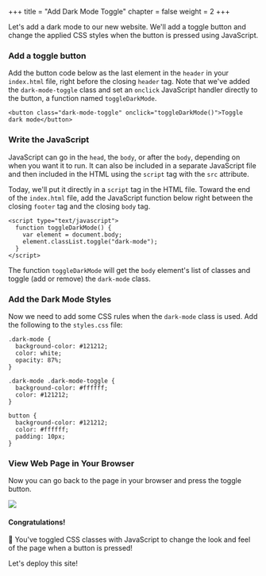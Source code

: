 +++
title = "Add Dark Mode Toggle"
chapter = false
weight = 2
+++

Let's add a dark mode to our new website. We'll add a toggle button and change the applied CSS styles when the button is pressed using JavaScript.

### Add a toggle button

Add the button code below as the last element in the `header` in your `index.html` file, right before the closing `header` tag. Note that we've added the `dark-mode-toggle` class and set an `onclick` JavaScript handler directly to the button, a function named `toggleDarkMode`.

```
<button class="dark-mode-toggle" onclick="toggleDarkMode()">Toggle dark mode</button>
```

### Write the JavaScript

JavaScript can go in the `head`, the `body`, or after the `body`, depending on when you want it to run. It can also be included in a separate JavaScript file and then included in the HTML using the `script` tag with the `src` attribute.

Today, we'll put it directly in a `script` tag in the HTML file. Toward the end of the `index.html` file, add the JavaScript function below right between the closing `footer` tag and the closing `body` tag.


```
<script type="text/javascript">
  function toggleDarkMode() {
    var element = document.body;
    element.classList.toggle("dark-mode");
  }
</script>
```

The function `toggleDarkMode` will get the `body` element's list of classes and toggle (add or remove) the `dark-mode` class.

### Add the Dark Mode Styles

Now we need to add some CSS rules when the `dark-mode` class is used. Add the following to the `styles.css` file:

```
.dark-mode {
  background-color: #121212;
  color: white;
  opacity: 87%;
}

.dark-mode .dark-mode-toggle {
  background-color: #ffffff;
  color: #121212;
}

button {
  background-color: #121212;
  color: #ffffff;
  padding: 10px;
}
```

### View Web Page in Your Browser

Now you can go back to the page in your browser and press the toggle button.

![](/images/toggle-button-pressed.png)

#### Congratulations!

🎉 You've toggled CSS classes with JavaScript to change the look and feel of the page when a button is pressed!

Let's deploy this site!